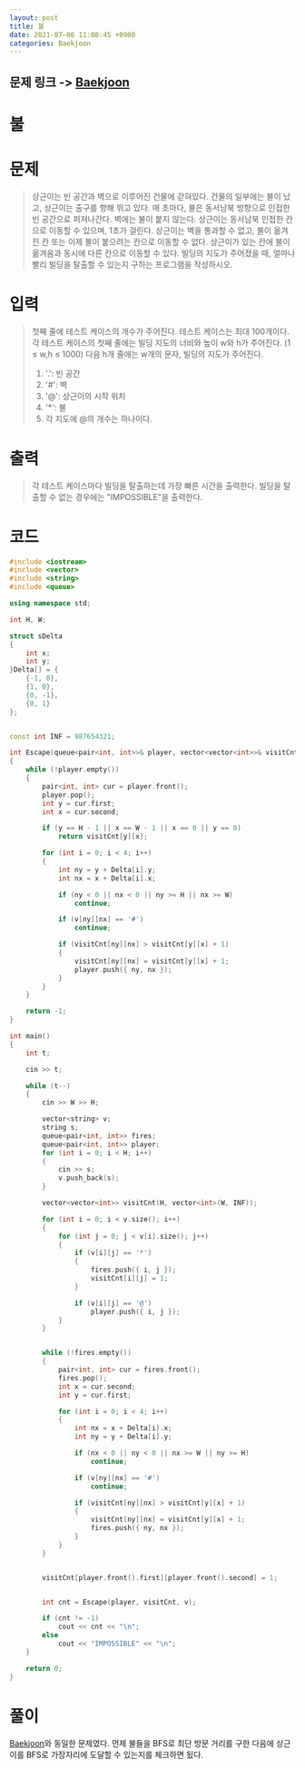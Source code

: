 ```yaml
---
layout: post
title: 불
date: 2021-07-06 11:08:45 +0900
categories: Baekjoon
---
```


## 문제 링크 -> [Baekjoon](https://www.acmicpc.net/problem/5427)
# 불

# 문제
> 상근이는 빈 공간과 벽으로 이루어진 건물에 갇혀있다. 건물의 일부에는 불이 났고, 상근이는 출구를 향해 뛰고 있다. 매 초마다, 불은 동서남북 방향으로 인접한 빈 공간으로 퍼져나간다. 벽에는 불이 붙지 않는다. 상근이는 동서남북 인접한 칸으로 이동할 수 있으며, 1초가 걸린다. 상근이는 벽을 통과할 수 없고, 불이 옮겨진 칸 또는 이제 불이 붙으려는 칸으로 이동할 수 없다. 상근이가 있는 칸에 불이 옮겨옴과 동시에 다른 칸으로 이동할 수 있다. 빌딩의 지도가 주어졌을 때, 얼마나 빨리 빌딩을 탈출할 수 있는지 구하는 프로그램을 작성하시오.

# 입력
> 첫째 줄에 테스트 케이스의 개수가 주어진다. 테스트 케이스는 최대 100개이다. 각 테스트 케이스의 첫째 줄에는 빌딩 지도의 너비와 높이 w와 h가 주어진다. (1 ≤ w,h ≤ 1000) 다음 h개 줄에는 w개의 문자, 빌딩의 지도가 주어진다.
> 1. '.': 빈 공간
> 2. '#': 벽
> 3. '@': 상근이의 시작 위치
> 4. '*': 불
> 5. 각 지도에 @의 개수는 하나이다.

# 출력
> 각 테스트 케이스마다 빌딩을 탈출하는데 가장 빠른 시간을 출력한다. 빌딩을 탈출할 수 없는 경우에는 "IMPOSSIBLE"을 출력한다.


# 코드
```C++
#include <iostream>
#include <vector>
#include <string>
#include <queue>

using namespace std;

int H, W;

struct sDelta
{
	int x;
	int y;
}Delta[] = {
	{-1, 0},
	{1, 0},
	{0, -1},
	{0, 1}
};


const int INF = 987654321;

int Escape(queue<pair<int, int>>& player, vector<vector<int>>& visitCnt, vector<string>& v)
{
	while (!player.empty())
	{
		pair<int, int> cur = player.front();
		player.pop();
		int y = cur.first;
		int x = cur.second;

		if (y == H - 1 || x == W - 1 || x == 0 || y == 0)
			return visitCnt[y][x];

		for (int i = 0; i < 4; i++)
		{
			int ny = y + Delta[i].y;
			int nx = x + Delta[i].x;

			if (ny < 0 || nx < 0 || ny >= H || nx >= W)
				continue;

			if (v[ny][nx] == '#')
				continue;

			if (visitCnt[ny][nx] > visitCnt[y][x] + 1)
			{
				visitCnt[ny][nx] = visitCnt[y][x] + 1;
				player.push({ ny, nx });
			}
		}
	}

	return -1;
}

int main()
{
	int t;

	cin >> t;

	while (t--)
	{
		cin >> W >> H;

		vector<string> v;
		string s;
		queue<pair<int, int>> fires;
		queue<pair<int, int>> player;
		for (int i = 0; i < H; i++)
		{
			cin >> s;
			v.push_back(s);
		}

		vector<vector<int>> visitCnt(H, vector<int>(W, INF));

		for (int i = 0; i < v.size(); i++)
		{
			for (int j = 0; j < v[i].size(); j++)
			{
				if (v[i][j] == '*')
				{
					fires.push({ i, j });
					visitCnt[i][j] = 1;
				}

				if (v[i][j] == '@')
					player.push({ i, j });
			}
		}


		while (!fires.empty())
		{
			pair<int, int> cur = fires.front();
			fires.pop();
			int x = cur.second;
			int y = cur.first;

			for (int i = 0; i < 4; i++)
			{
				int nx = x + Delta[i].x;
				int ny = y + Delta[i].y;

				if (nx < 0 || ny < 0 || nx >= W || ny >= H)
					continue;

				if (v[ny][nx] == '#')
					continue;

				if (visitCnt[ny][nx] > visitCnt[y][x] + 1)
				{
					visitCnt[ny][nx] = visitCnt[y][x] + 1;
					fires.push({ ny, nx });
				}
			}
		}


		visitCnt[player.front().first][player.front().second] = 1;


		int cnt = Escape(player, visitCnt, v);

		if (cnt != -1)
			cout << cnt << "\n";
		else
			cout << "IMPOSSIBLE" << "\n";
	}

	return 0;
}
```

# 풀이
[Baekjoon](https://www.acmicpc.net/problem/4179)와 동일한 문제였다. 먼제 불들을 BFS로 최단 방문 거리를 구한 다음에 상근이를 BFS로 가장자리에 도달할 수 있는지를 체크하면 됬다.